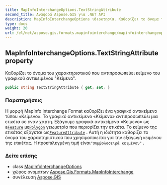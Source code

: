 ```yaml
---
title: MapInfoInterchangeOptions.TextStringAttribute
second_title: Αναφορά Aspose.GIS για .NET API
description: MapInfoInterchangeOptions ιδιοκτησία. Καθορίζει το όνομα του χαρακτηριστικού που αντιπροσωπεύει κείμενο του γραφικού αντικειμένου Κείμενο.
type: docs
weight: 20
url: /el/net/aspose.gis.formats.mapinfointerchange/mapinfointerchangeoptions/textstringattribute/
---
```

## MapInfoInterchangeOptions.TextStringAttribute property

Καθορίζει το όνομα του χαρακτηριστικού που αντιπροσωπεύει κείμενο του γραφικού αντικειμένου "Κείμενο".

```csharp
public string TextStringAttribute { get; set; }
```

### Παρατηρήσεις

Η μορφή MapInfo Interchange Format καθορίζει ένα γραφικό αντικείμενο τύπου «Κείμενο». Το γραφικό αντικείμενο «Κείμενο» αντιπροσωπεύει μια ετικέτα σε έναν χάρτη. Εξάγουμε γραφικά αντικείμενα «Κείμενο» ως a[`Feature`](../../../aspose.gis/feature/) με[`Polygon`](../../../aspose.gis.geometries/polygon/) γεωμετρία που περιορίζει την ετικέτα. Το κείμενο της ετικέτας εξάγεται ως[`FeatureAttribute`](../../../aspose.gis/featureattribute/) . Αυτή η ιδιότητα καθορίζει το όνομα του χαρακτηριστικού που χρησιμοποιείται για την εξαγωγή κειμένου της ετικέτας. Η προεπιλεγμένη τιμή είναι`"συμβολοσειρά κειμένου"` .

### Δείτε επίσης

* class [MapInfoInterchangeOptions](../)
* χώρος ονομάτων [Aspose.Gis.Formats.MapInfoInterchange](../../mapinfointerchangeoptions/)
* συνέλευση [Aspose.GIS](../../../)


